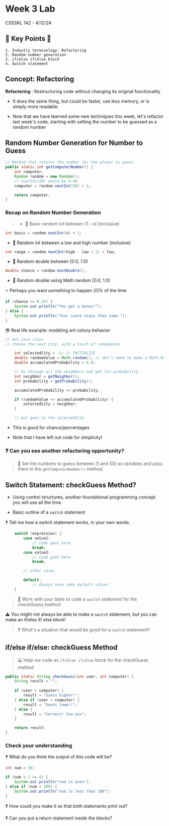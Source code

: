 # Week 3 Lab

CSSSKL 142 - 4/12/24

## 🔑 Key Points 🔑

    1. Industry terminology: Refactoring
    2. Random number generation
    3. if/else if/else block
    4. Switch statement

## Concept: Refactoring

**Refactoring** : Restructuring code without changing its original functionality
* It does the same thing, but could be faster, use less memory, or is simply more readable.

* Now that we have learned some new techniques this week, let's refactor last week's code, starting with setting the number to be guessed as a random number

## Random Number Generation for Number to Guess

```java
// Method that returns the number for the player to guess
public static int getComputerNumber() {
    int computer;
    Random random = new Random();
    // nextInt(50) would be 0-49
    computer = random.nextInt(50) + 1;

    return computer;
}
```

### Recap on Random Number Generation
>* 📝 Basic random int between [1 - n] (inclusive)
```java
int basic = random.nextInt(n) + 1;
```

* 📝 Random int between a low and high number (inclusive)

```java
int range = random.nextInt(high - low + 1) + low;
```

* 📝 Random double between [0.0, 1.0)

```java
double chance = random.nextDouble();
```

* 📝 Random double using Math.random [0.0, 1.0)

⭐ Perhaps you want something to happen 25% of the time

```java
if (chance <= 0.25) {
    System.out.println("You get a bonus!");
} else {
    System.out.println("Your score stays they same.");
}
```

😎 Real life example: modeling ant colony behavior

```java
// Ant.java class
// choose the next city, with a touch of randomness

    int selectedCity = -1; // INITIALIZE
    double randomValue = Math.random(); // don't need to make a Math.Random object!
    double accumulatedProbability = 0.0; 

    // Go through all the neighbors and get its probability
    int neighbor = getNeighbor();
    int probability = getProbability();

    accumulatedProbability += probability;

    if (randomValue <= accumulatedProbability) {
        selectedCity = neighbor;
    }

    // Ant goes to the selectedCity
```

* This is good for chance/percentages

* Note that I have left out code for simplicity!

### ❓ Can you see another refactoring opportunity?

> 🤝 Set the numbers to guess between (1 and 50) as variables and pass them to the `getComputerNumber()` method.

## Switch Statement: checkGuess Method?

* Using control structures, another foundational programming concept you will use all the time.

* Basic outline of a `switch` statement

❓ Tell me how a switch statement works, in your own words.

```java
    switch (expression) {
        case value1:
            // Code goes here
            break;
        case value2:
            // Code goes here
            break;

        // other cases

        default:
            // Always have some default value!
    }
```

> 🤝 Work with your table to code a `switch` statement for the checkGuess method

⚠️ You might not always be able to make a `switch` statement, but you can make an if/else if/ else block!

> ❓ What's a situation that would be good for a `switch` statement?

## if/else if/else: checkGuess Method

> 💻 Help me code an `if/else if/else` block for the checkGuess method

```java
public static String checkGuess(int user, int computer) {
    String result = "";
    
    if (user < computer) {
        result = "Guess higher!";
    } else if (user > computer) {
        result = "Guess lower!";
    } else {
        result = "Correct! You win";
    }

    return result;
}
```

### Check your understanding

❓ What do you think the output of this code will be?

```java
int num = 10;

if (num % 2 == 0) {
    System.out.println("num is even");
} else if (num < 100) {
    System.out.println("num is less than 100");
}
```

❓ How could you make it so that both statements print out?

❓ Can you put a return statement inside the blocks?